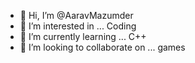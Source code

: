 - 👋 Hi, I’m @AaravMazumder
- 👀 I’m interested in ... Coding
- 🌱 I’m currently learning ... C++
- 💞️ I’m looking to collaborate on ... games

<!---
AaravMazumder/AaravMazumder is a ✨ special ✨ repository because its `README.md` (this file) appears on your GitHub profile.
You can click the Preview link to take a look at your changes.
--->
